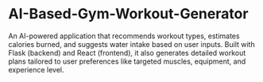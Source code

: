 # AI-Based-Gym-Workout-Generator
An AI-powered application that recommends workout types, estimates calories burned, and suggests water intake based on user inputs. Built with Flask (backend) and React (frontend), it also generates detailed workout plans tailored to user preferences like targeted muscles, equipment, and experience level.
